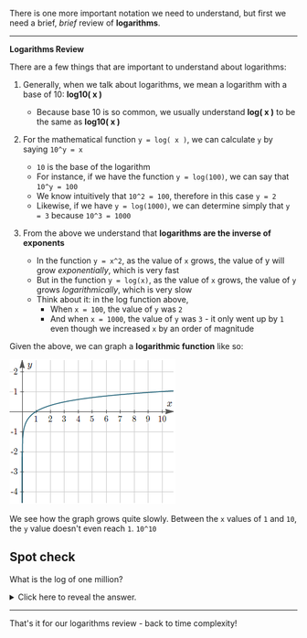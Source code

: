 
There is one more important notation we need to understand, but first we need a brief, _brief_ review of **logarithms**.

  

----------

  

**Logarithms Review**

  

There are a few things that are important to understand about logarithms:

1.  Generally, when we talk about logarithms, we mean a logarithm with a base of 10: **log10( x )**
    - Because base 10 is so common, we usually understand **log( x )** to be the same as **log10( x )**
2.  For the mathematical function `y = log( x )`, we can calculate `y` by saying `10^y = x`
    -  `10` is the base of the logarithm
    - For instance, if we have the function `y = log(100)`, we can say that `10^y = 100`
    - We know intuitively that `10^2 = 100`, therefore in this case `y = 2`
    - Likewise, if we have `y = log(1000)`, we can determine simply that `y = 3` because `10^3 = 1000`
3.  From the above we understand that **logarithms are the inverse of exponents**

    -   In the function `y = x^2`, as the value of `x` grows, the value of y will grow _exponentially_, which is very fast
    -   But in the function `y = log(x)`, as the value of `x` grows, the value of `y` grows _logarithmically_, which is very slow
    -   Think about it: in the log function above,
        -   When `x = 100`, the value of `y` was `2`
        -   And when `x = 1000`, the value of `y` was `3` - it only went up by `1` even though we increased `x` by an order of magnitude

  

Given the above, we can graph a **logarithmic function** like so:

![](./big-o-3.png)

  

We see how the graph grows quite slowly. Between the `x` values of `1` and `10`, the `y` value doesn't even reach `1`. `10^10`


## Spot check
What is the log of one million?
<details><summary>
  Click here to reveal the answer.
</summary>

  It's `6`.

We can rewrite the question like this: `y = log(1,000,000)` - what is `y`?

Since `10^6 = 1,000,000`, then `y = 6`
</details>

---

That's it for our logarithms review - back to time complexity!